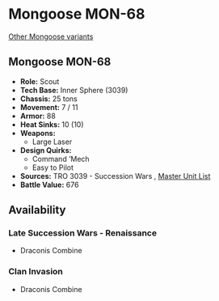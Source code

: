 # Mongoose MON-68 

[Other Mongoose variants](../mongoose.md) 

## Mongoose MON-68 

- **Role:** Scout 
- **Tech Base:** Inner Sphere (3039) 
- **Chassis:** 25 tons 
- **Movement:** 7 / 11 
- **Armor:** 88 
- **Heat Sinks:** 10 (10) 
- **Weapons:** 
  - Large Laser 
- **Design Quirks:** 
  - Command ’Mech 
  - Easy to Pilot 
- **Sources:** TRO 3039 - Succession Wars , [Master Unit List](http://masterunitlist.info/Unit/Details/4655) 
- **Battle Value:** 676 

## Availability 

### Late Succession Wars - Renaissance 

- Draconis Combine 

### Clan Invasion 

- Draconis Combine 


